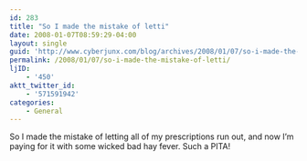 ```yaml
---
id: 283
title: "So I made the mistake of letti"
date: 2008-01-07T08:59:29-04:00
layout: single
guid: 'http://www.cyberjunx.com/blog/archives/2008/01/07/so-i-made-the-mistake-of-letti/'
permalink: /2008/01/07/so-i-made-the-mistake-of-letti/
ljID:
    - '450'
aktt_twitter_id:
    - '571591942'
categories:
    - General
---
```


So I made the mistake of letting all of my prescriptions run out, and now I’m paying for it with some wicked bad hay fever. Such a PITA!